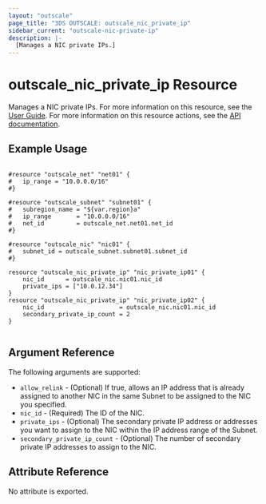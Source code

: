 ```yaml
---
layout: "outscale"
page_title: "3DS OUTSCALE: outscale_nic_private_ip"
sidebar_current: "outscale-nic-private-ip"
description: |-
  [Manages a NIC private IPs.]
---
```


# outscale_nic_private_ip Resource

Manages a NIC private IPs.
For more information on this resource, see the [User Guide](https://wiki.outscale.net/display/EN/About+FNIs#AboutFNIs-FNIsAttributes).
For more information on this resource actions, see the [API documentation](https://docs.outscale.com/api#linkprivateips).

## Example Usage

```hcl

#resource "outscale_net" "net01" {
#	ip_range = "10.0.0.0/16"
#}

#resource "outscale_subnet" "subnet01" {
#	subregion_name = "${var.region}a"
#	ip_range       = "10.0.0.0/16"
#	net_id         = outscale_net.net01.net_id
#}

#resource "outscale_nic" "nic01" {
#	subnet_id = outscale_subnet.subnet01.subnet_id
#}

resource "outscale_nic_private_ip" "nic_private_ip01" {
	nic_id      = outscale_nic.nic01.nic_id
	private_ips = ["10.0.12.34"]
}
resource "outscale_nic_private_ip" "nic_private_ip02" {
	nic_id                     = outscale_nic.nic01.nic_id
	secondary_private_ip_count = 2
}


```

## Argument Reference

The following arguments are supported:

* `allow_relink` - (Optional) If true, allows an IP address that is already assigned to another NIC in the same Subnet to be assigned to the NIC you specified.
* `nic_id` - (Required) The ID of the NIC.
* `private_ips` - (Optional) The secondary private IP address or addresses you want to assign to the NIC within the IP address range of the Subnet.
* `secondary_private_ip_count` - (Optional) The number of secondary private IP addresses to assign to the NIC.

## Attribute Reference

No attribute is exported.